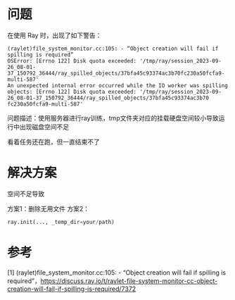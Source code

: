 # 问题

在使用 Ray 时，出现了如下警告：

```text
(raylet)file_system_monitor.cc:105: - “Object creation will fail if spilling is required”
OSError: [Errno 122] Disk quota exceeded: '/tmp/ray/session_2023-09-26_08-01-37_150792_36444/ray_spilled_objects/37bfa45c93374ac3b70fc230a50fcfa9-multi-587'                                               
An unexpected internal error occurred while the IO worker was spilling objects: [Errno 122] Disk quota exceeded: '/tmp/ray/session_2023-09-26_08-01-37_150792_36444/ray_spilled_objects/37bfa45c93374ac3b70
fc230a50fcfa9-multi-587'
```

问题描述：使用服务器进行ray训练，tmp文件夹对应的挂载硬盘空间较小导致运行中出现磁盘空间不足

看着任务还在跑，但一直结束不了

# 解决方案

空间不足导致

方案1：删除无用文件
方案2：
```python
ray.init(..., _temp_dir=your/path)
```

# 参考

[1] (raylet)file_system_monitor.cc:105: - “Object creation will fail if spilling is required”，https://discuss.ray.io/t/raylet-file-system-monitor-cc-object-creation-will-fail-if-spilling-is-required/7372